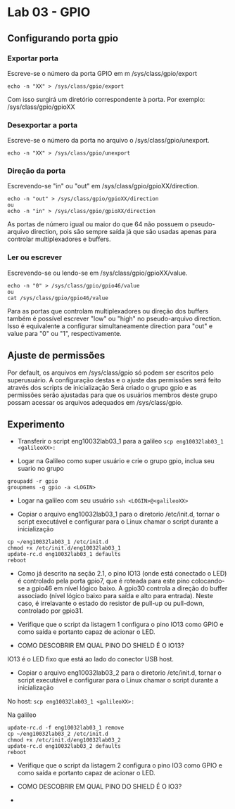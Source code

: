 # Lab 03 - GPIO

## Configurando porta gpio

### Exportar porta

Escreve-se o número da porta GPIO em m /sys/class/gpio/export
```
echo -n "XX" > /sys/class/gpio/export
```
Com isso surgirá um diretório correspondente à porta. Por exemplo: /sys/class/gpio/gpioXX

### Desexportar a porta

Escreve-se o número da porta no arquivo o /sys/class/gpio/unexport.
```
echo -n "XX" > /sys/class/gpio/unexport
```

### Direção da porta

Escrevendo-se "in" ou "out" em /sys/class/gpio/gpioXX/direction.
```
echo -n "out" > /sys/class/gpio/gpioXX/direction
ou
echo -n "in" > /sys/class/gpio/gpioXX/direction
```

As portas de número igual ou maior do que 64 não possuem o pseudo-arquivo direction, pois são sempre saída já que são usadas apenas para controlar multiplexadores e buffers.

### Ler ou escrever

Escrevendo-se ou lendo-se em /sys/class/gpio/gpioXX/value.
```
echo -n "0" > /sys/class/gpio/gpio46/value
ou
cat /sys/class/gpio/gpio46/value
```
Para as portas que controlam multiplexadores ou direção dos buffers também é possível escrever "low" ou "high" no pseudo-arquivo direction. Isso é equivalente a configurar simultaneamente direction para "out" e value para "0" ou "1",  respectivamente.

## Ajuste de permissões

Por default, os arquivos em /sys/class/gpio só podem ser escritos pelo superusuário.
A configuração destas e o ajuste das permissões será feito através dos scripts de inicialização
Será criado o grupo gpio e as permissões serão ajustadas para que os usuários membros deste grupo possam acessar os arquivos adequados em /sys/class/gpio.


## Experimento 

* Transferir o script eng10032lab03_1 para a galileo
`scp eng10032lab03_1 <galileoXX>:`

* Logar na Galileo como super usuário e crie o grupo gpio, inclua seu suario no grupo

```
groupadd -r gpio
groupmems -g gpio -a <LOGIN>
```

* Logar na galileo com seu usuário
`ssh <LOGIN>@<galileoXX>`

* Copiar o arquivo eng10032lab03_1 para o diretorio /etc/init.d, tornar o script executável e configurar para o Linux chamar o script durante a inicialização
```
cp ~/eng10032lab03_1 /etc/init.d
chmod +x /etc/init.d/eng10032lab03_1
update-rc.d eng10032lab03_1 defaults
reboot
```

* Como já descrito na seção 2.1, o pino IO13 (onde está conectado o LED) é controlado pela porta gpio7, que é roteada para este pino colocando-se a gpio46 em nível lógico baixo. A gpio30 controla a direção do buffer associado (nível lógico baixo para saída e alto para entrada). Neste caso, é irrelavante o estado do resistor de pull-up ou pull-down, controlado por gpio31.

* Verifique que o script da listagem 1 configura o pino IO13 como GPIO e como saída e portanto capaz de acionar o LED.

* COMO DESCOBRIR EM QUAL PINO DO SHIELD É O IO13? 

IO13 é o LED fixo que está ao lado do conector USB host.

* Copiar o arquivo eng10032lab03_2 para o diretorio /etc/init.d, tornar o script executável e configurar para o Linux chamar o script durante a inicialização

No host:
`scp eng10032lab03_1 <galileoXX>:`

Na galileo
```
update-rc.d -f eng10032lab03_1 remove
cp ~/eng10032lab03_2 /etc/init.d
chmod +x /etc/init.d/eng10032lab03_2
update-rc.d eng10032lab03_2 defaults
reboot
```

* Verifique que o script da listagem 2 configura o pino IO3 como GPIO e como saída e portanto capaz de acionar o LED.

* COMO DESCOBRIR EM QUAL PINO DO SHIELD É O IO3? 

* 

